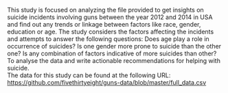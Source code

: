 This study is focused on analyzing the file provided to get insights on suicide incidents involving guns between the year 2012 and 2014 in USA and find out any trends or linkage between factors like race, gender, education or age. The study considers the factors affecting the incidents and attempts to answer the following questions: 
    Does age play a role in occurrence of suicides? 
    Is one gender more prone to suicide than the other one? 
    Is any combination of factors indicative of more suicides than other? 
To analyse the data and write actionable recommendations for helping with suicide.  
The data for this study can be found at the following URL: https://github.com/fivethirtyeight/guns-data/blob/master/full_data.csv
